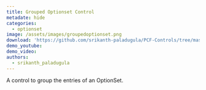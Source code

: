 ```yaml
---
title: Grouped Optionset Control
metadate: hide
categories:
  - optionset
image: /assets/images/groupedoptionset.png
download: 'https://github.com/srikanth-paladugula/PCF-Controls/tree/master/Controls/GroupedOptionsetControl'
demo_youtube: 
demo_video:
authors:
  - srikanth_paladugula
---
```


A control to group the entries of an OptionSet.
